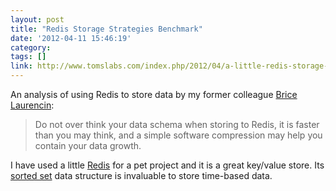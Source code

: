 ```yaml
---
layout: post
title: "Redis Storage Strategies Benchmark"
date: '2012-04-11 15:46:19'
category: 
tags: []
link: http://www.tomslabs.com/index.php/2012/04/a-little-redis-storage-strategies-benchmark/
---
```


An analysis of using Redis to store data by my former colleague [Brice Laurencin][brissou]:
> Do not over think your data schema when storing to Redis, it is faster than you may think, and a simple software compression may help you contain your data growth.

I have used a little [Redis][redis] for a pet project and it is a great key/value store. Its [sorted set][sset] data structure is invaluable to store time-based data.

[redis]: http://redis.io/
[sset]: http://redis.io/commands#sorted_set
[brissou]: https://twitter.com/brisssou
